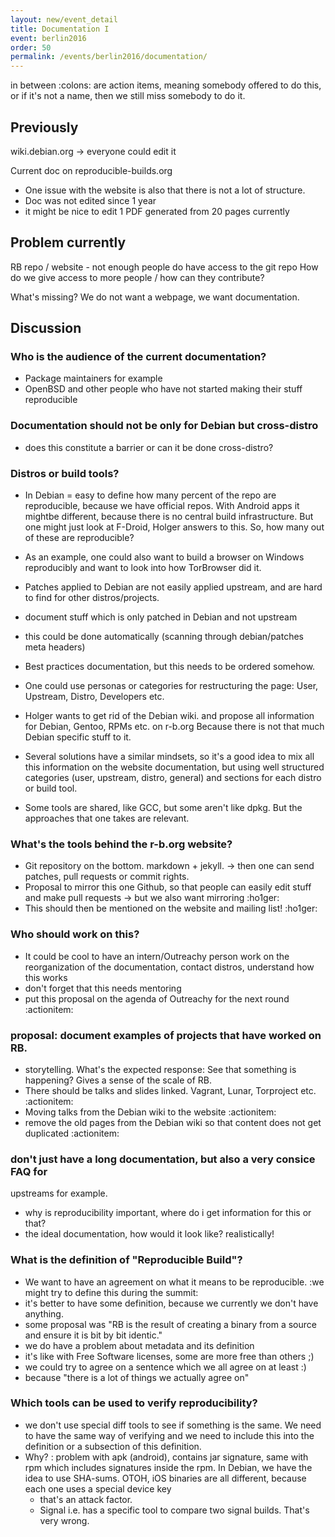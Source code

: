 ```yaml
---
layout: new/event_detail
title: Documentation I
event: berlin2016
order: 50
permalink: /events/berlin2016/documentation/
---
```



in between :colons: are action items, meaning somebody offered to do
this, or if it's not a name, then we still miss somebody to do it.

Previously
----------

wiki.debian.org -> everyone could edit it

Current doc on reproducible-builds.org

 - One issue with the website is also that there is not a lot of structure.
 - Doc was not edited since 1 year
 - it might be nice to edit 1 PDF generated from 20 pages currently

Problem currently
-----------------
RB repo / website - not enough people do have access to the git repo
How do we give access to more people / how can they contribute?

What's missing? We do not want a webpage, we want documentation.

Discussion
-----------

### Who is the audience of the current documentation?

 - Package maintainers for example
 - OpenBSD and other people who have not started making their stuff reproducible

### Documentation should not be only for Debian but cross-distro

 - does this constitute a barrier or can it be done cross-distro?

### Distros or build tools?

 - In Debian = easy to define how many percent of the repo are
reproducible, because we have official repos. With Android apps it
mightbe different, because there is no central build infrastructure. But
one might just look at F-Droid, Holger answers to this. So, how many out
of these are reproducible?
 - As an example, one could also want to build a browser on Windows
reproducibly and want to look into how TorBrowser did it.
 - Patches applied to Debian are not easily applied upstream, and are
hard to find for other distros/projects.
 - document stuff which is only patched in Debian and not upstream
 - this could be done automatically (scanning through debian/patches
meta headers)

 - Best practices documentation, but this needs to be ordered somehow.
 - One could use personas or categories for restructuring the page:
User, Upstream, Distro, Developers etc.

 - Holger wants to get rid of the Debian wiki. and propose all information
for Debian, Gentoo, RPMs etc. on r-b.org
Because there is not that much Debian specific stuff to it.
 - Several solutions have a similar mindsets, so it's a good idea to mix
all this information on the website documentation, but using well
structured categories (user, upstream, distro, general) and sections for
each distro or build tool.

- Some tools are shared, like GCC,  but some aren't like dpkg. But the
approaches that one takes are relevant.

### What's the tools behind the r-b.org website?

 - Git repository on the bottom. markdown + jekyll. -> then one can send
patches, pull requests or commit rights.
 - Proposal to mirror this one Github, so that people can easily edit
stuff and make pull requests -> but we also want mirroring :ho1ger:
 - This should then be mentioned on the website and mailing list! :ho1ger:

### Who should work on this?
 - It could be cool to have an intern/Outreachy person work on the
reorganization of the documentation, contact distros, understand how
this works
 - don't forget that this needs mentoring
 - put this proposal on the agenda of Outreachy for the next round
:actionitem:

### proposal: document examples of projects that have worked on RB.
 - storytelling. What's the expected response: See that something is
happening? Gives a sense of the scale of RB.
 - There should be talks and slides linked. Vagrant, Lunar, Torproject
etc. :actionitem:
 - Moving talks from the Debian wiki to the website :actionitem:
 - remove the old pages from the Debian wiki so that content does not
get duplicated :actionitem:

### don't just have a long documentation, but also a very consice FAQ for
upstreams for example.
 - why is reproducibility important, where do i get information for this
or that?
 - the ideal documentation, how would it look like? realistically!

### What is the definition of "Reproducible Build"?
 - We want to have an agreement on what it means to be reproducible. :we
might try to define this during the summit:
 - it's better to have some definition, because we currently we don't
have anything.
 - some proposal was "RB is the result of creating a binary from a source
and ensure it is bit by bit identic."
 - we do have a problem about metadata and its definition
 - it's like with Free Software licenses, some are more free than others ;)
 - we could try to agree on a sentence which we all agree on at least :)
 - because "there is a lot of things we actually agree on"

### Which tools can be used to verify reproducibility?

* we don't use special diff tools to see if something is the same. We
need to have the same way of verifying and we need to include this into
the definition or a subsection of this definition.
* Why? : problem with apk (android), contains jar signature, same with
rpm which includes signatures inside the rpm. In Debian, we have the
idea to use SHA-sums. OTOH, iOS binaries are all different, because each
one uses a special device key
  - that's an attack factor.
  - Signal i.e. has a specific tool to compare two signal builds. That's very wrong.

